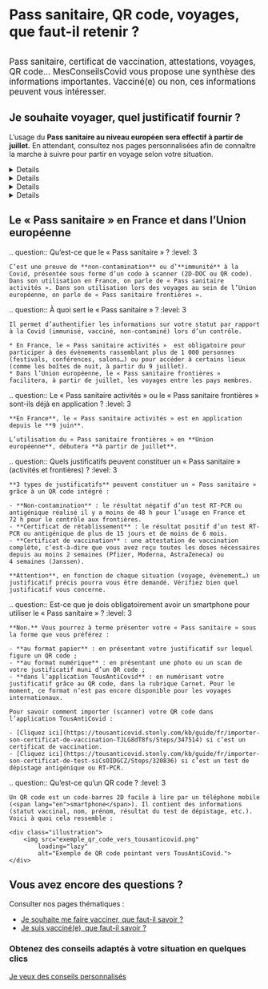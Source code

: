 # Pass sanitaire, QR code, voyages, que faut-il retenir ?

<div class="illustration">
    <img src="illustrations/pass_sanitaire.svg" alt="">
</div>

<div id="conseils-personnels" class="conseils" itemscope itemtype="https://schema.org/FAQPage">

<big>Pass sanitaire, certificat de vaccination, attestations, voyages, QR code… MesConseilsCovid vous propose une synthèse des informations importantes. Vacciné(e) ou non, ces informations peuvent vous intéresser.</big>

## Je souhaite voyager, quel justificatif fournir ?

<div class="conseil">

L’usage du **Pass sanitaire au niveau européen sera effectif à partir de juillet.** En attendant, consultez nos pages personnalisées afin de connaître la marche à suivre pour partir en voyage selon votre situation.

</div>

<div class="conseils">
<details>

.. summary:: Je ne suis pas vacciné(e) et je souhaite voyager

.. question:: <span class="visually-hidden">Je ne suis pas vacciné(e) :</span> Puis-je partir en voyage ?
    :level: 4

    Oui, mais les conditions de voyages sont plus ou moins contraignantes selon les pays de destination. Assurez-vous de vérifier quelles conditions s’appliquent avant de partir.
    Pour vérifier les conditions d’entrée dans votre pays de destination, vous pouvez consulter le site internet de son ambassade et/ou celui de [France Diplomatie](https://www.diplomatie.gouv.fr/fr/je-pars-a-l-etranger/).

.. question:: <span class="visually-hidden">Je ne suis pas vacciné(e) :</span> Sous quelle forme présenter le « Pass sanitaire européen » lors d’un voyage ?
    :level: 4

    Pour voyager, il vous suffit de présenter le résultat de votre test négatif, au format papier ou numérique. Il faut que le document comporte un QR Code qui garantit son authenticité.

 .. question:: <span class="visually-hidden">Je ne suis pas vacciné(e) :</span> Quel justificatif présenter pour partir en Corse ou vers les destinations d’Outre-mer ?
    :level: 4

    **Pour la Corse** : vous devez présenter un test PCR négatif réalisé il y a moins de 72 h **ou** un test antigénique négatif réalisé il y a moins de 48 h. Pour en savoir plus, rendez-vous sur le site de [l’ARS de Corse](https://www.corse.ars.sante.fr/covid19-pass-sanitaire-obligatoire-pour-venir-en-corse). 

    **Pour l’Outre-mer** : toutes les destinations d’Outre-mer exigent la présentation d’un test PCR négatif de moins de 72 h lors de l’embarquement. D’autres conditions de voyages plus ou moins contraignantes s’ajoutent selon la destination. Nous vous invitons à consulter [cette page](https://www.gouvernement.fr/info-coronavirus/outre-mer) pour en obtenir le détail.

.. question:: <span class="visually-hidden">Je ne suis pas vacciné(e) :</span> Je pars bientôt en voyage vers un pays de l’Espace européen. Comment obtenir un « Pass sanitaire européen » ?
    :level: 4

    Si vous n’êtes pas vacciné(e), un test de dépistage négatif sur lequel figure un QR code aux normes européennes fera office de « Pass sanitaire européen ». 

    Attention, tous les pays n’acceptent pas les tests antigéniques. Par ailleurs, la durée de validité du résultat du test varie selon les destinations de 48 h à 72 h. Nous vous conseillons de vérifier les critères d’accès à votre pays de destination avant de partir, sur le site du [ministère de l’Europe et des Affaires étrangères](https://www.diplomatie.gouv.fr/fr/conseils-aux-voyageurs/conseils-par-pays-destination/).  

    Il n’est plus nécéssaire de justifier d’un motif impérieux pour sortir de France métropolitaine vers un pays de l’Espace européen.
    
 .. question:: <span class="visually-hidden">Je ne suis pas vacciné(e) :</span> Mon test de dépistage ne comporte pas de QR code, comment faire ?
    :level: 4

    Lorsque vous faites un test auprès d’un professionnel de santé, vous recevez un mail ou un SMS pour télécharger le certificat de dépistage sur le [portail SI-DEP](https://sidep.gouv.fr/cyberlab/patientviewer.jsp). C’est sur ce document que vous trouverez le QR code à présenter lors de votre voyage ainsi que le QR Code à intégrer dans TousAntiCovid.

.. question:: <span class="visually-hidden">Je ne suis pas vacciné(e) :</span> Je rentre d’un pays de l’Espace européen. Quelles mesures s’appliquent à mon retour en France métropolitaine ?
    :level: 4

    À l’embarquement sur votre vol retour vers la France, vous devrez présenter un test antigénique ou PCR négatif réalisé dans les 72 h précédant votre vol.
    Pour plus de détails, consultez le [site du ministère de l’Intérieur](https://www.interieur.gouv.fr/Actualites/L-actu-du-Ministere/Attestation-de-deplacement-et-de-voyage#from8).

.. question:: <span class="visually-hidden">Je ne suis pas vacciné(e) :</span> Je pars bientôt en voyage dans un pays extérieur à l’Espace européen. Quel justificatif présenter ?
    :level: 4

    Pour connaître les conditions de sortie de la France métropolitaine vers un pays extérieur à l’Espace européen, rendez-vous sur le [site du ministère de l’Intérieur](https://www.interieur.gouv.fr/Actualites/L-actu-du-Ministere/Attestation-de-deplacement-et-de-voyage#from8).

    Par ailleurs, les voyages vers la plupart des destinations extérieures à l’Espace européen sont soumis à la présentation d’un **motif impérieux**.

    Pour vérifier à quelle catégorie, verte, orange ou rouge appartient votre pays de destination, rendez-vous sur [le site du gouvernement](https://www.gouvernement.fr/info-coronavirus/deplacements).

    La plupart des pays exigent la présentation d’un test RT-PCR négatif récent (réalisé il y a moins de 48 h ou 72 h). Pour connaître les conditions d’entrée dans votre pays de destination, vous pouvez consulter le site internet de son ambassade et/ou celui de [France Diplomatie](https://www.diplomatie.gouv.fr/fr/je-pars-a-l-etranger/).

.. question:: <span class="visually-hidden">Je ne suis pas vacciné(e) :</span> Je rentre de voyage d’un pays extérieur à l’Espace européen. Quelles mesures s’appliquent à mon retour en France métropolitaine ?
    :level: 4

    Les mesures sont plus ou moins contraignantes selon le pays d’où vous revenez :

    * d’un [pays classé **vert**](https://www.gouvernement.fr/info-coronavirus/deplacements) (pays de l’espace européen, auxquels s’ajoutent l’Albanie, l’Arabie Saoudite, l’Australie, la Bosnie, le Canada, la Corée du Sud, les États-Unis, Hong-Kong, Israël, le Japon, le Kosovo, le Liban, la Macédoine du Nord, le Monténégro, la Nouvelle-Zélande, la Serbie, Singapour, Taïwan, Vanuatu) : vous n’aurez pas à respecter une quarantaine à votre retour mais vous devez présenter un test antigénique ou PCR négatif de moins de 72 h.

    * d’un [pays classé **rouge**](https://www.gouvernement.fr/info-coronavirus/deplacements) (Afghanistan, Afrique du Sud, Argentine, Bahreïn, Bangladesh, Bolivie, Brésil, Chili, Colombie, Costa-Rica, Inde, Maldives, Namibie, Népal, Pakistan, Paraguay, Russie, Seychelles, Sri Lanka, Suriname et Uruguay), vous devez :

        - à l’embarquement, présenter un test PCR ou antigénique négatif réalisé il y a moins de 48 h ;
        - à l’arrivée, vous soumettre à un test antigénique ;
        - respecter une quarantaine obligatoire de 10 jours à votre retour en France.

    * d’un [pays classé **orange**](https://www.gouvernement.fr/info-coronavirus/deplacements) (tous les pays, hors pays définis tels que « verts » et « rouges ») :

        - à l’embarquement, vous devez présenter un test PCR ou antigénique négatif récent (moins de 48 h ou 72 h) ;
        - respecter un auto-isolement de 7 jours à votre retour en France.

</details>
</div>

<div class="conseils">
<details>

.. summary:: Je suis vacciné(e) et je prévois de partir en voyage

.. question:: <span class="visually-hidden">Je suis vacciné(e) :</span> Comment obtenir le Pass sanitaire européen ?
    :level: 4

    Si vous êtes vacciné(e), votre attestation de vaccination complète (toutes les doses) sur laquelle figure un QR code constitue votre « Pass sanitaire ».

    Attention, en fonction de votre destination de voyage d’autres documents pourront vous être demandés. Les conditions de voyages sont plus ou moins contraignantes selon les pays de destination. Assurez-vous de vérifier quelles conditions s’appliquent avant de partir.
    Pour vérifier les conditions d’entrée dans votre pays de destination, vous pouvez consulter le site internet de son ambassade et/ou celui de [France Diplomatie](https://www.diplomatie.gouv.fr/fr/je-pars-a-l-etranger/).

.. question:: <span class="visually-hidden">Je suis vacciné(e) :</span> Le « Pass sanitaire » est-il déjà en application pour les voyages dans l’Espace européen ?
    :level: 4

    **Non.** Le « Pass sanitaire frontières », ou encore « <span lang="en">Digital Covid Certificate</span> » au niveau européen, devrait rentrer en application à partir de juillet. Il permettra de faciliter les voyages entre les pays membres.

    En attendant, vérifiez les conditions d’entrée dans votre pays de destination, vous pouvez consulter le site internet de son ambassade et/ou celui de [France Diplomatie](https://www.diplomatie.gouv.fr/fr/je-pars-a-l-etranger/).

.. question:: <span class="visually-hidden">Je suis vacciné(e) :</span> Ma preuve de vaccination est-elle suffisante pour partir en Corse ou vers les destinations d’Outre-mer ?
    :level: 4

    **Oui pour la Corse** : une preuve de vaccination complète est exigée. Vous pouvez la présenter dans votre carnet TousAntiCovid. Vous êtes considéré(e) comme étant complètement vacciné(e) 14 jours après votre dernière dose de vaccin Pfizer, Moderna ou AstraZeneca et 28 jours après l’injection du vaccin Janssen. Pour en savoir plus, rendez-vous sur le site de l’[ARS de Corse](https://www.corse.ars.sante.fr/covid19-pass-sanitaire-obligatoire-pour-venir-en-corse).

    Pour l’Outre-mer : les conditions de voyages diffèrent selon la destination. Nous vous invitons à consulter [cette page](https://www.gouvernement.fr/info-coronavirus/outre-mer) pour en obtenir le détail.

.. question:: <span class="visually-hidden">Je suis vacciné(e) :</span> Je pars en voyage vers un pays de l’Espace européen. Ma preuve de vaccination est-elle suffisante ?
    :level: 4

    **Cela dépend de votre destination.** Tant que le « Pass sanitaire frontières » ne sera pas entré en vigueur, vous ne pourrez pas automatiquement faire valoir votre vaccination pour voyager au sein de l’Union européenne.

    La plupart des pays exigent encore la présentation d’un test RT-PCR négatif récent (réalisé dans les 48 h ou 72 h), même pour les personnes vaccinées.
    Pour vérifier les conditions d’entrée dans votre pays de destination, vous pouvez consulter le site internet de son ambassade et/ou celui de [France Diplomatie](https://www.diplomatie.gouv.fr/fr/je-pars-a-l-etranger/).

.. question:: Je rentre d’un pays de l’Espace européen. Quelles mesures s’appliquent à mon retour en France métropolitaine ?
    :level: 4

    Vous devrez présenter votre attestation de vaccination ou « Pass sanitaire » lors de l’embarquement sur votre vol retour.

.. question:: <span class="visually-hidden">Je suis vacciné(e) :</span> Je voyage vers une destination extérieure à l’Espace européen. Ma preuve de vaccination est-elle suffisante ?
    :level: 4

    Pour connaître les conditions de sortie de la France métropolitaine vers un pays extérieur à l’Espace européen, rendez-vous sur le [site du ministère de l’Intérieur](https://www.interieur.gouv.fr/Actualites/L-actu-du-Ministere/Attestation-de-deplacement-et-de-voyage#from8).

    Par ailleurs, le voyage vers la plupart des destinations hors Espace européen, à partir de la France métropolitaine, est soumis à la présentation d’un **motif impérieux**.

    Pour vérifier à quelle catégorie, verte, orange ou rouge appartient votre pays de destination, rendez-vous sur [le site du gouvernement](https://www.gouvernement.fr/info-coronavirus/deplacements).

    La plupart des pays exigent la présentation d’un test RT-PCR négatif récent (réalisé dans les 48 h ou 72 h). Pour connaître les conditions d’entrée dans votre pays de destination, vous pouvez consulter le site internet de son ambassade et/ou celui de [France Diplomatie](https://www.diplomatie.gouv.fr/fr/je-pars-a-l-etranger/).

.. question:: <span class="visually-hidden">Je suis vacciné(e) :</span> Je reviens d’une destination extérieure à l’Espace européen. Quelles mesures s’appliquent à mon retour ?
    :level: 4

    Les mesures sont plus ou moins contraignantes selon le pays d’où vous revenez :

    * D’un [pays classé **vert**](https://www.gouvernement.fr/info-coronavirus/deplacements) (Espace européen, Albanie, l’Arabie Saoudite, l’Australie, la Bosnie, le Canada, la Corée du Sud, les États-Unis, Hong-Kong, Israël, le Japon, le Kosovo, le Liban, la Macédoine du Nord, le Monténégro, la Nouvelle-Zélande, la Serbie, Singapour, Taïwan et Vanuatu) : vous n’aurez pas à respecter une quarantaine à votre retour mais vous devez présenter votre attestation de vaccination à l’embarquement sur votre vol retour.

    * D’un [pays classé **rouge**](https://www.gouvernement.fr/info-coronavirus/deplacements) (Afghanistan, Afrique du Sud, Argentine, Bahreïn, Bangladesh, Bolivie, Brésil, Chili, Colombie, Costa-Rica, Inde, Maldives, Namibie, Népal, Pakistan, Paraguay, Russie, Seychelles, Sri Lanka, Suriname et Uruguay), vous devez :
        - à l’embarquement, présenter un test PCR ou antigénique négatif réalisé il y a moins de 48 h ;
        - à l’arrivée, vous soumettre à un test antigénique ;
        - respecter un auto-isolement de 7 jours.

    * D’un [pays classé **orange**](https://www.gouvernement.fr/info-coronavirus/deplacements) (tous les pays, hors pays définis tels que « verts » et « rouges ») : à l’embarquement, vous devez présenter un test PCR négatif de moins de 72 h ou antigénique négatif de moins de 48 h.


</details>
</div>

<div class="conseils">
<details>

.. summary:: Je suis en cours de vaccination

.. question:: <span class="visually-hidden">Je suis en cours de vaccination :</span> Puis-je partir en voyage ?
    :level: 4

    **Oui**, mais les conditions de voyages sont plus ou moins contraignantes selon les pays de destination. Assurez-vous de vérifier quelles conditions s’appliquent avant de partir.

    Pour vérifier les conditions d’entrée dans votre pays de destination, vous pouvez consulter le site internet de son ambassade et/ou celui de [France Diplomatie](https://www.diplomatie.gouv.fr/fr/je-pars-a-l-etranger/).

.. question:: <span class="visually-hidden">Je suis en cours de vaccination :</span> Comment obtenir un « Pass sanitaire » ou un justificatif me permettant de voyager ?
    :level: 4

    Si vous êtes en cours de vaccination (1 dose reçue sur 2 doses prévues, ou 2<sup>e</sup> dose reçue depuis moins de 2 semaines), c’est-à-dire que vous n’avez pas finalisé votre schéma vaccinal, vous ne pourrez pas faire valoir cette vaccination pour voyager. Vous devrez présenter un test PCR ou antigénique récent (réalisé dans les 48 h ou 72 h) sur lequel figure un QR code. Ce justificatif fera office de « Pass sanitaire ».

.. question:: <span class="visually-hidden">Je suis en cours de vaccination :</span> Sous quelle forme présenter ce justificatif ou ce « Pass sanitaire » lors d’un voyage ?
    :level: 4

    Pour le moment, le format intégré dans le carnet de l’application TousAntiCovid n’est pas reconnu au niveau international ni dans l’Union européenne. Il le sera à partir de juillet.

    En attendant, il faut présenter votre test négatif au format papier ou numérique, en prenant bien soin qu’il comporte un QR code.

.. question:: <span class="visually-hidden">Je suis en cours de vaccination :</span> Quel justificatif présenter pour partir en Corse ou vers les destinations d’Outre-mer ?
    :level: 4

    **Pour la Corse** : un test PCR négatif réalisé il y a moins de 72 h est exigé. Pour en savoir plus, rendez-vous sur le site de l’[ARS de Corse](https://www.corse.ars.sante.fr/covid19-pass-sanitaire-obligatoire-pour-venir-en-corse). Notez que pour cette destination, vous pouvez présenter votre test sous format numérique dans le carnet de l’application TousAntiCovid.

    **Pour l’Outre-mer** : les conditions de voyages diffèrent selon la destination. Nous vous invitons à consulter [cette page](https://www.gouvernement.fr/info-coronavirus/outre-mer) pour en obtenir le détail.

.. question:: <span class="visually-hidden">Je suis en cours de vaccination :</span> Je pars bientôt en voyage vers un pays de l’Espace européen. Quel justificatif présenter ?
    :level: 4

    **Cela dépend de votre destination.** Tant que le « Pass sanitaire frontières » ne sera pas entré en vigueur, vous ne pourrez pas automatiquement faire valoir votre vaccination pour voyager au sein de l’Union européenne.

    La plupart des pays exigent **la présentation d’un test RT-PCR négatif récent (réalisé il y a moins de 48 h ou 72 h).**
    Pour vérifier les conditions d’entrée dans votre pays de destination, vous pouvez consulter le site internet de son ambassade et/ou celui de [France Diplomatie](https://www.diplomatie.gouv.fr/fr/je-pars-a-l-etranger/).

    Il n’est pas nécéssaire de justifier d’un motif impérieux pour sortir de France métropolitaine vers un pays de l’Espace européen.

.. question:: <span class="visually-hidden">Je suis en cours de vaccination :</span> Je rentre d’un pays de l’Espace européen. Quelles mesures s’appliquent à mon retour en France métropolitaine ?
    :level: 4

    À l’embarquement sur votre vol retour vers la France, vous devrez présenter un test antigénique ou PCR négatif réalisé dans les 72 h précédant votre vol.
    Pour plus de détails, consultez le [site du ministère de l’Intérieur](https://www.interieur.gouv.fr/Actualites/L-actu-du-Ministere/Attestation-de-deplacement-et-de-voyage#from8).

.. question:: <span class="visually-hidden">Je suis en cours de vaccination :</span> Je pars bientôt en voyage dans un pays extérieur à l’Espace européen. Quel justificatif présenter ?
    :level: 4

    Pour connaître les conditions de sortie de la France métropolitaine vers un pays extérieur à l’Espace européen, rendez-vous sur le [site du ministère de l’Intérieur](https://www.interieur.gouv.fr/Actualites/L-actu-du-Ministere/Attestation-de-deplacement-et-de-voyage#from8).

    Par ailleurs, le voyage vers la plupart des destinations extérieure à l’Espace européen*, sont soumises à la présentation d’un **motif impérieux**.

    Pour vérifier à quelle catégorie (verte, orange ou rouge) appartient votre pays de destination, rendez-vous sur [le site du gouvernement](https://www.gouvernement.fr/info-coronavirus/deplacements).

    La plupart des pays exigent la présentation d’un test RT-PCR négatif récent (réalisé il y a moins de 48 h ou 72 h). Pour connaître les conditions d’entrée dans votre pays de destination, vous pouvez consulter le site internet de son ambassade et/ou celui de [France Diplomatie](https://www.diplomatie.gouv.fr/fr/je-pars-a-l-etranger/).

.. question:: <span class="visually-hidden">Je suis en cours de vaccination :</span> Je rentre de voyage d’un pays extérieur à l’Espace européen. Quelles mesures s’appliquent à mon retour en France métropolitaine ?
    :level: 4

    Les mesures sont plus ou moins contraignantes selon le pays d’où vous revenez :

    * D’un [pays classé **vert**](https://www.gouvernement.fr/info-coronavirus/deplacements) (pays de l’espace européen, auxquels s’ajoutent l’Albanie, l’Arabie Saoudite, l’Australie, la Bosnie, le Canada, la Corée du Sud, les États-Unis, Hong-Kong, Israël, le Japon, le Kosovo, le Liban, la Macédoine du Nord, le Monténégro, la Nouvelle-Zélande, la Serbie, Singapour, Taïwan, Vanuatu) : vous n’aurez pas à respecter une quarantaine à votre retour mais vous devez présenter un test antigénique ou PCR négatif de moins de 72 h.

    * D’un [pays classé **rouge**](https://www.gouvernement.fr/info-coronavirus/deplacements) (Afghanistan, Afrique du Sud, Argentine, Bahreïn, Bangladesh, Bolivie, Brésil, Chili, Colombie, Costa-Rica, Inde, Maldives, Namibie, Népal, Pakistan, Paraguay, Russie, Seychelles, Sri Lanka, Suriname et Uruguay), vous devez :
        - à l’embarquement, présenter un test PCR ou antigénique négatif réalisé il y a moins de 48 h ;
        - à l’arrivée, vous soumettre à un test antigénique ;
        - respecter une quarantaine obligatoire de 10 jours à votre retour en France.

    * D’un [pays classé **orange**](https://www.gouvernement.fr/info-coronavirus/deplacements) (tous les pays, hors pays définis tels que « verts » et « rouges ») :
        - à l’embarquement, vous devez présenter un test PCR ou antigénique négatif récent (moins de 48 h ou 72 h) ;
        - respecter un auto-isolement de 7 jours à votre retour en France.

</details>
</div>

<div class="conseils">
<details>

.. summary:: Je suis guéri(e) de la Covid depuis plus de 15 jours et moins de 6 mois

.. question:: <span class="visually-hidden">Je suis guéri(e) de la Covid :</span> Puis-je partir en voyage ?
    :level: 4

    Pour le moment, la plupart des pays exigent la présentation d’un test de dépistage négatif récent.

    Pour vérifier les conditions d’entrée dans votre pays de destination, vous pouvez consulter le site internet de son ambassade et/ou celui de [France Diplomatie](https://www.diplomatie.gouv.fr/fr/je-pars-a-l-etranger/).

.. question:: <span class="visually-hidden">Je suis guéri(e) de la Covid :</span> Comment obtenir un « Pass sanitaire » ?
    :level: 4

    Si votre test positif antigénique ou PCR date de plus de 15 jours et de moins de 6 mois, alors il fait office de « certificat de rétablissement » reconnu comme « Pass sanitaire ».  
    Pour télécharger le certificat de dépistage comportant un QR Code, rendez-vous sur le [portail SI-DEP](https://sidep.gouv.fr/cyberlab/patientviewer.jsp).

    Attention cependant, ce Pass sanitaire n’est reconnu que pour son utilisation en France et pas encore pour les voyages à l’étranger.

.. question:: <span class="visually-hidden">Je suis guéri(e) de la Covid :</span> Puis-je me déplacer en Union européenne ?
    :level: 4

    Le certificat de rétablissement, c’est-à-dire un test de dépistage positif de plus de 15 jours et moins de 6 mois, sera généralisé à partir de juillet en Union européenne.

    En attendant, assurez-vous de vérifier les conditions d’entrée dans votre pays de destination. Pour cela, vous pouvez consulter le site internet de son ambassade et/ou celui de [France Diplomatie](https://www.diplomatie.gouv.fr/fr/je-pars-a-l-etranger/).
    
.. question:: <span class="visually-hidden">Je suis guéri(e) de la Covid :</span> Mon test de dépistage (positif ou négatif) ne comporte pas de QR code, comment l’intégrer dans TousAntiCovid ?
    :level: 4
    
    Pour télécharger le certificat de dépistage comportant un QR code, rendez-vous sur le [portail SI-DEP](https://sidep.gouv.fr/cyberlab/patientviewer.jsp). Vous pourrez le présenter aux frontières lors de vos voyages dans l’Union européenne (à partir de juillet) et l’importer dans votre application TousAntiCovid.
    
.. question:: <span class="visually-hidden">Je suis guéri(e) de la Covid :</span> Est-ce que je peux partir en Corse ou vers les destinations d’Outre-mer ?
    :level: 4

    **Pour la Corse** : un test PCR ou antigénique négatif de moins de 72 h est exigé. Pour en savoir plus, rendez-vous sur le site de [l’ARS de Corse](https://www.corse.ars.sante.fr/covid19-pass-sanitaire-obligatoire-pour-venir-en-corse). Notez que pour cette destination, vous pouvez présenter votre test sous format numérique dans le carnet de l’application TousAntiCovid.

    **Pour l’Outre-mer** : toutes les destinations d’Outre-mer exigent la présentation d’un test PCR négatif de moins de 72 h lors de l’embarquement. D’autres conditions de voyages plus ou moins contraignantes s’ajoutent selon la destination. Nous vous invitons à consulter [cette page](https://www.gouvernement.fr/info-coronavirus/outre-mer) pour en obtenir le détail.

</details>
</div>

## Le « Pass sanitaire » en France et dans l’Union européenne

.. question:: Qu’est-ce que le « Pass sanitaire » ?
    :level: 3

    C’est une preuve de **non-contamination** ou d’**immunité** à la Covid, présentée sous forme d’un code à scanner (2D-DOC ou QR code).
    Dans son utilisation en France, on parle de « Pass sanitaire activités ». Dans son utilisation lors des voyages au sein de l’Union européenne, on parle de « Pass sanitaire frontières ».


.. question:: À quoi sert le « Pass sanitaire » ?
    :level: 3

    Il permet d’authentifier les informations sur votre statut par rapport à la Covid (immunisé, vacciné, non-contaminé) lors d’un contrôle.

    * En France, le « Pass sanitaire activités »  est obligatoire pour participer à des évènements rassemblant plus de 1 000 personnes (festivals, conférences, salons…) ou pour accéder à certains lieux (comme les boîtes de nuit, à partir du 9 juillet).
    * Dans l’Union européenne, le « Pass sanitaire frontières » facilitera, à partir de juillet, les voyages entre les pays membres.


.. question:: Le « Pass sanitaire activités » ou le « Pass sanitaire frontières » sont-ils déjà en application ?
    :level: 3

    **En France**, le « Pass sanitaire activités » est en application depuis le **9 juin**.

    L’utilisation du « Pass sanitaire frontières » en **Union européenne**, débutera **à partir de juillet**.


.. question:: Quels justificatifs peuvent constituer un « Pass sanitaire » (activités et frontières) ?
    :level: 3

    **3 types de justificatifs** peuvent constituer un « Pass sanitaire » grâce à un QR code intégré :

    - **Non-contamination** : le résultat négatif d’un test RT-PCR ou antigénique réalisé il y a moins de 48 h pour l’usage en France et 72 h pour le contrôle aux frontières.
    - **Certificat de rétablissement** : le résultat positif d’un test RT-PCR ou antigénique de plus de 15 jours et de moins de 6 mois.
    - **Certificat de vaccination** : une attestation de vaccination complète, c’est-à-dire que vous avez reçu toutes les doses nécessaires depuis au moins 2 semaines (Pfizer, Moderna, AstraZeneca) ou 4 semaines (Janssen).

    **Attention**, en fonction de chaque situation (voyage, évènement…) un justificatif précis pourra vous être demandé. Vérifiez bien quel justificatif vous concerne.


.. question:: Est-ce que je dois obligatoirement avoir un <span lang="en">smartphone</span> pour utiliser le « Pass sanitaire » ?
    :level: 3

    **Non.** Vous pourrez à terme présenter votre « Pass sanitaire » sous la forme que vous préférez :

    - **au format papier** : en présentant votre justificatif sur lequel figure un QR code ;
    - **au format numérique** : en présentant une photo ou un scan de votre justificatif muni d’un QR code ;
    - **dans l’application TousAntiCovid** : en numérisant votre justificatif grâce au QR code, dans la rubrique Carnet. Pour le moment, ce format n’est pas encore disponible pour les voyages internationaux.

    Pour savoir comment importer (scanner) votre QR code dans l’application TousAntiCovid :

    - [Cliquez ici](https://tousanticovid.stonly.com/kb/guide/fr/importer-son-certificat-de-vaccination-TJLG8dT8fs/Steps/347514) si c’est un certificat de vaccination.
    - [Cliquez ici](https://tousanticovid.stonly.com/kb/guide/fr/importer-son-certificat-de-test-siCsOIDGCZ/Steps/320836) si c’est un test de dépistage antigénique ou RT-PCR.


.. question:: Qu’est-ce qu’un QR code ?
    :level: 3

    Un QR code est un code-barres 2D facile à lire par un téléphone mobile (<span lang="en">smartphone</span>). Il contient des informations (statut vaccinal, nom, prénom, résultat du test de dépistage, etc.). Voici à quoi cela ressemble :

    <div class="illustration">
        <img src="exemple_qr_code_vers_tousanticovid.png"
            loading="lazy"
            alt="Exemple de QR code pointant vers TousAntiCovid.">
    </div>

## Vous avez encore des questions ?

Consulter nos pages thématiques :

* [Je souhaite me faire vacciner, que faut-il savoir ?](/je-veux-me-faire-vacciner.html)
* [Je suis vacciné(e), que faut-il savoir ?](/je-suis-vaccine.html)

<section class="cta">
    <h3>Obtenez des conseils adaptés à votre situation en quelques clics</h3>
    <a class="button" href="/#conseils">Je veux des conseils personnalisés</a>
</section>

</div>
